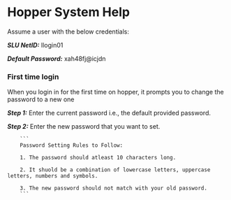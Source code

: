 <h1>Hopper System Help</h1>
Assume a user with the below credentials:

***SLU NetID:*** Ilogin01

***Default Password:*** xah48fj@icjdn

<h3>First time login</h3>
When you login in for the first time on hopper, it prompts you to change the password to a new one

***Step 1:*** Enter the current password i.e., the default provided password.

***Step 2:*** Enter the new password that you want to set.

        ```
        Password Setting Rules to Follow:
        
        1. The password should atleast 10 characters long.

        2. It shuold be a combination of lowercase letters, uppercase letters, numbers and symbols.

        3. The new password should not match with your old password.
        ```
